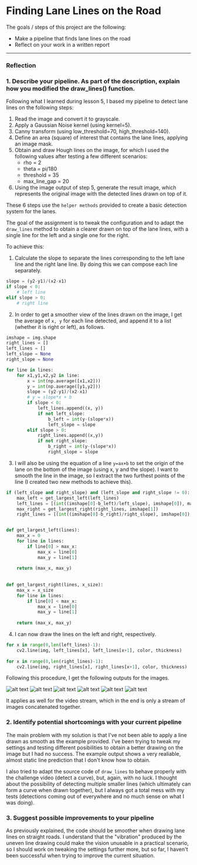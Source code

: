 # **Finding Lane Lines on the Road**

The goals / steps of this project are the following:
* Make a pipeline that finds lane lines on the road
* Reflect on your work in a written report


[//]: # (Image References)

[image1]: ./examples/grayscale.jpg "Grayscale"

---

### Reflection

### 1. Describe your pipeline. As part of the description, explain how you modified the draw_lines() function.

Following what I learned during lesson 5, I based my pipeline to detect lane lines on the following steps:

1. Read the image and convert it to grayscale.
2. Apply a Gaussian Noise kernel (using kernel=5).
3. Canny transform (using low_threshold=70, high_threshold=140).
4. Define an area (square) of interest that contains the lane lines, applying an image mask. 
5. Obtain and draw Hough lines on the image, for which I used the following values after testing a few different scenarios:
    * rho = 2
    * theta = pi/180
    * threshold = 35
    * max_line_gap = 20
6. Using the image output of step 5, generate the result image, which represents the original image with the detected lines drawn on top of it.

These 6 steps use the `helper methods` provided to create a basic detection system for the lanes.

The goal of the assignment is to tweak the configuration and to adapt the `draw_lines` method to obtain a clearer drawn on top of the lane lines, with a single line for the left and a single one for the right.

To achieve this:

1. Calculate the slope to separate the lines corresponding to the left lane line and the right lane line. By doing this we can compose each line separately.

```python
slope = (y2-y1)/(x2-x1)
if slope < 0:
    # left line
elif slope > 0:
    # right line
```

2. In order to get a smoother view of the lines drawn on the image, I get the average of `x, y` for each line detected, and append it to a list (whether it is right or left), as follows.

```python
imshape = img.shape
right_lines = []
left_lines = []
left_slope = None
right_slope = None

for line in lines:
    for x1,y1,x2,y2 in line:
        x = int(np.average([x1,x2]))
        y = int(np.average([y1,y2]))
        slope = (y2-y1)/(x2-x1)
        # y = slope*x + b
        if slope < 0:
            left_lines.append((x, y))
            if not left_slope:
                b_left = int(y-(slope*x))
                left_slope = slope
        elif slope > 0:
            right_lines.append((x,y))
            if not right_slope:
                b_right = int(y-(slope*x))
                right_slope = slope 

```
3. I will also be using the equation of a line `y=ax+b` to set the origin of the lane on the bottom of the image (using x, y and the slope). I want to smooth the line in the image, so I extract the two furthest points of the line (I created two new methods to achieve this).

```python
if (left_slope and right_slope) and (left_slope and right_slope != 0):
    max_left = get_largest_left(left_lines)
    left_lines = [(int((imshape[0]-b_left)/left_slope), imshape[0]), max_left]
    max_right = get_largest_right(right_lines, imshape[1])
    right_lines = [(int((imshape[0]-b_right)/right_slope), imshape[0]), max_right]


def get_largest_left(lines):
    max_x = 0
    for line in lines:
        if line[0] > max_x:
            max_x = line[0]
            max_y = line[1]
    
    return (max_x, max_y)
              
    
def get_largest_right(lines, x_size):
    max_x = x_size
    for line in lines:
        if line[0] < max_x:
            max_x = line[0]
            max_y = line[1]
    
    return (max_x, max_y)
```
4. I can now draw the lines on the left and right, respectively.
```python
for x in range(0,len(left_lines)-1):
    cv2.line(img, left_lines[x], left_lines[x+1], color, thickness)
    
for x in range(0,len(right_lines)-1):
    cv2.line(img, right_lines[x], right_lines[x+1], color, thickness)
```

Following this procedure, I get the following outputs for the images.

[//]: # (Image References)

![alt text](./output-images/output-solidWhiteCurve.jpg)
![alt text](./output-images/output-solidWhiteRight.jpg)
![alt text](./output-images/output-solidYellowCurve.jpg) 
![alt text](./output-images/output-solidYellowCurve2.jpg) 
![alt text](./output-images/output-solidYellowLeft.jpg)
![alt text](./output-images/output-whiteCarLaneSwitch.jpg)

It applies as well for the video stream, which in the end is only a stream of images concatenated together.

### 2. Identify potential shortcomings with your current pipeline


The main problem with my solution is that I've not been able to apply a line drawn as smooth as the example provided. I've been trying to tweak my settings and testing different posibilities to obtain a better drawing on the image but I had no success. The example output shows a very realiable, almost static line prediction that I don't know how to obtain.

I also tried to adapt the source code of `draw_lines` to behave properly with the challenge video (detect a curve), but, again, with no luck. I thought about the possibility of detecting multiple smaller lines (which ultimately can form a curve when drawn together), but I always got a total mess with my tests (detections coming out of everywhere and no much sense on what I was doing).


### 3. Suggest possible improvements to your pipeline

As previously explained, the code should be smoother when drawing lane lines on straight roads. I understand that the "vibration" produced by the uneven line drawing could make the vision unusable in a practical scenario, so I should work on tweaking the settings further more, but so far, I haven't been successful when trying to improve the current situation.
